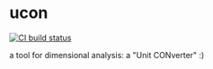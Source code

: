 # ucon

[![CI build status](https://github.com/withtwoemms/ucon/workflows/CI/badge.svg)](https://github.com/withtwoemms/ucon/actions)

a tool for dimensional analysis: a "Unit CONverter" :)
